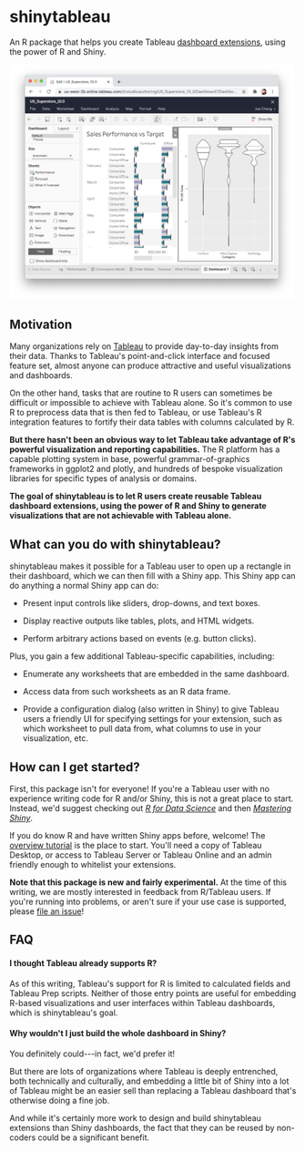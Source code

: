 # shinytableau

An R package that helps you create Tableau [dashboard extensions](https://help.tableau.com/current/pro/desktop/en-us/dashboard_extensions.htm), using the power of R and Shiny.

<img src="vignettes/screenshot.png" alt="A Tableau dashboard containing a ggplot2 plot" width="500"/>

## Motivation

Many organizations rely on [Tableau](https://www.tableau.com/) to provide day-to-day insights from their data. Thanks to Tableau's point-and-click interface and focused feature set, almost anyone can produce attractive and useful visualizations and dashboards.

On the other hand, tasks that are routine to R users can sometimes be difficult or impossible to achieve with Tableau alone. So it's common to use R to preprocess data that is then fed to Tableau, or use Tableau's R integration features to fortify their data tables with columns calculated by R.

**But there hasn't been an obvious way to let Tableau take advantage of R's powerful visualization and reporting capabilities.** The R platform has a capable plotting system in base, powerful grammar-of-graphics frameworks in ggplot2 and plotly, and hundreds of bespoke visualization libraries for specific types of analysis or domains.

**The goal of shinytableau is to let R users create reusable Tableau dashboard extensions, using the power of R and Shiny to generate visualizations that are not achievable with Tableau alone.**

## What can you do with shinytableau?

shinytableau makes it possible for a Tableau user to open up a rectangle in their dashboard, which we can then fill with a Shiny app. This Shiny app can do anything a normal Shiny app can do:

-   Present input controls like sliders, drop-downs, and text boxes.

-   Display reactive outputs like tables, plots, and HTML widgets.

-   Perform arbitrary actions based on events (e.g. button clicks).

Plus, you gain a few additional Tableau-specific capabilities, including:

-   Enumerate any worksheets that are embedded in the same dashboard.

-   Access data from such worksheets as an R data frame.

-   Provide a configuration dialog (also written in Shiny) to give Tableau users a friendly UI for specifying settings for your extension, such as which worksheet to pull data from, what columns to use in your visualization, etc.

## How can I get started?

First, this package isn't for everyone! If you're a Tableau user with no experience writing code for R and/or Shiny, this is not a great place to start. Instead, we'd suggest checking out [*R for Data Science*](https://r4ds.had.co.nz/) and then [*Mastering Shiny*](https://mastering-shiny.org/).

If you do know R and have written Shiny apps before, welcome! The [overview tutorial](https://rstudio.github.io/shinytableau/articles/shinytableau.html) is the place to start. You'll need a copy of Tableau Desktop, or access to Tableau Server or Tableau Online and an admin friendly enough to whitelist your extensions.

**Note that this package is new and fairly experimental.** At the time of this writing, we are mostly interested in feedback from R/Tableau users. If you're running into problems, or aren't sure if your use case is supported, please [file an issue](https://github.com/rstudio/shinytableau/issues)!

## FAQ

#### I thought Tableau already supports R?

As of this writing, Tableau's support for R is limited to calculated fields and Tableau Prep scripts. Neither of those entry points are useful for embedding R-based visualizations and user interfaces within Tableau dashboards, which is shinytableau's goal.

#### Why wouldn't I just build the whole dashboard in Shiny?

You definitely could---in fact, we'd prefer it!

But there are lots of organizations where Tableau is deeply entrenched, both technically and culturally, and embedding a little bit of Shiny into a lot of Tableau might be an easier sell than replacing a Tableau dashboard that's otherwise doing a fine job.

And while it's certainly more work to design and build shinytableau extensions than Shiny dashboards, the fact that they can be reused by non-coders could be a significant benefit.
